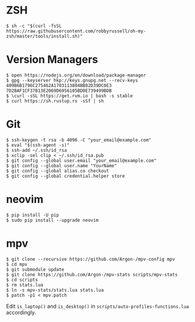 # ZSH
`$ sh -c "$(curl -fsSL https://raw.githubusercontent.com/robbyrussell/oh-my-zsh/master/tools/install.sh)"`

# Version Managers
```
$ open https://nodejs.org/en/download/package-manager
$ gpg --keyserver hkp://keys.gnupg.net --recv-keys 409B6B1796C275462A1703113804BB82D39DC0E3 7D2BAF1CF37B13E2069D6956105BD0E739499BDB
$ \curl -sSL https://get.rvm.io | bash -s stable
$ curl https://sh.rustup.rs -sSf | sh
```

# Git
```
$ ssh-keygen -t rsa -b 4096 -C "your_email@example.com"
$ eval "$(ssh-agent -s)"
$ ssh-add ~/.ssh/id_rsa
$ xclip -sel clip < ~/.ssh/id_rsa.pub
$ git config --global user.email "your_email@example.com"
$ git config --global user.name "YourName"
$ git config --global alias.co checkout
$ git config --global credential.helper store
```

# neovim
```
$ pip install -U pip
$ sudo pip install --upgrade neovim
```

# mpv
```
$ git clone --recursive https://github.com/Argon-/mpv-config mpv
$ cd mpv
$ git submodule update
$ git clone https://github.com/Argon-/mpv-stats scripts/mpv-stats
$ cd scripts
$ rm stats.lua
$ ln -s mpv-stats/stats.lua stats.lua
$ patch -p1 < mpv.patch
```

Edit `is_laptop()` and `is_desktop()` in
`scripts/auto-profiles-functions.lua` accordingly.
